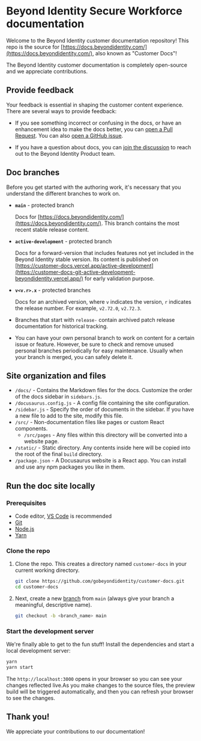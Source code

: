 <!-- Secure Workforce documentation only -->

# Beyond Identity Secure Workforce documentation

Welcome to the Beyond Identity customer documentation repository! This repo is the source for [https://docs.beyondidentity.com/](https://docs.beyondidentity.com/), also known as "Customer Docs"!

The Beyond Identity customer documentation is completely open-source and we appreciate contributions.



## Provide feedback

Your feedback is essential in shaping the customer content experience. There are several ways to provide feedback:

- If you see something incorrect or confusing in the docs, or have an enhancement idea to make the docs better, you can [open a Pull Request](https://github.com/gobeyondidentity/customer-docs/pulls). You can also [open a GitHub issue](https://github.com/gobeyondidentity/customer-docs/issues/new).

- If you have a question about docs, you can [join the discussion](https://github.com/gobeyondidentity/customer-docs/discussions) to reach out to the Beyond Identity Product team.

## Doc branches

Before you get started with the authoring work, it's necessary that you understand the different branches to work on.
* **`main`** -  protected branch

  Docs for [https://docs.beyondidentity.com/](https://docs.beyondidentity.com/). This branch contains the most recent stable release content.

* **`active-development`** - protected branch

  Docs for a forward-version that includes features not yet included in the Beyond Identity stable version. Its content is published on [https://customer-docs.vercel.app/active-development](https://customer-docs-git-active-development-beyondidentity.vercel.app/) for early validation purpose.

* **`v<v.r>.x`** - protected branches

  Docs for an archived version, where `v` indicates the version, `r` indicates the release number. For example, `v2.72.0`, `v2.72.3`.

* Branches that start with `release-` contain archived patch release documentation for historical tracking.
  
* You can have your own personal branch to work on content for a certain issue or feature. However, be sure to check and remove unused personal branches periodically for easy maintenance. Usually when your branch is merged, you can safely delete it.

## Site organization and files

- `/docs/` - Contains the Markdown files for the docs. Customize the order of the docs sidebar in `sidebars.js`. 
- `/docusaurus.config.js` - A config file containing the site configuration.
- `/sidebar.js` - Specify the order of documents in the sidebar. If you have a new file to add to the site, modify this file.
- `/src/` - Non-documentation files like pages or custom React components.
  - `/src/pages` - Any files within this directory will be converted into a website page.
- `/static/` - Static directory. Any contents inside here will be copied into the root of the final `build` directory.
- `/package.json` - A Docusaurus website is a React app. You can install and use any npm packages you like in them.

## Run the doc site locally

### Prerequisites

- Code editor, [VS Code](https://code.visualstudio.com) is recommended
- [Git](https://git-scm.com)
- [Node.js](https://nodejs.org)
- [Yarn](https://yarnpkg.com) 


### Clone the repo

1. Clone the repo.  This creates a directory named `customer-docs` in your current working directory.

   ```bash
   git clone https://github.com/gobeyondidentity/customer-docs.git
   cd customer-docs
   ```

2. Next, create a new [branch](https://git-scm.com/book/en/v2/Git-Branching-Branches-in-a-Nutshell) from `main` (always give your branch a meaningful, descriptive name). 

   ```bash
   git checkout -b <branch_name> main
   ```

### Start the development server

We're finally able to get to the fun stuff! Install the dependencies and start a local development server:

```bash
yarn
yarn start
```

The `http://localhost:3000` opens in your browser so you can see your changes reflected live.As you make changes to the source files, the preview build will be triggered automatically, and then you can refresh your browser to see the changes.

## Thank you!

We appreciate your contributions to our documentation!